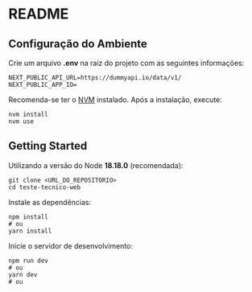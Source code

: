# README

## Configuração do Ambiente

Crie um arquivo **.env** na raiz do projeto com as seguintes informações:

```
NEXT_PUBLIC_API_URL=https://dummyapi.io/data/v1/
NEXT_PUBLIC_APP_ID=
```

Recomenda-se ter o [NVM](https://github.com/nvm-sh/nvm) instalado. Após a instalação, execute:

```
nvm install
nvm use
```

## Getting Started

Utilizando a versão do Node **18.18.0** (recomendada):

```
git clone <URL_DO_REPOSITORIO>
cd teste-tecnico-web
```

Instale as dependências:

```
npm install 
# ou
yarn install
```

Inicie o servidor de desenvolvimento:

```
npm run dev
# ou
yarn dev
# ou
```
